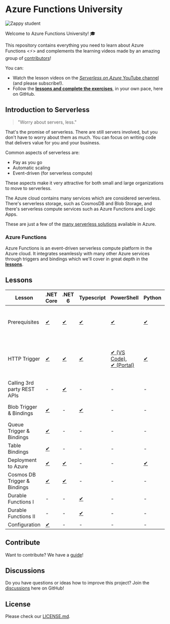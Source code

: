 # Azure Functions University

![Zappy student](./img/zappy-university-192.gif)

Welcome to Azure Functions University! 🎓

This repository contains everything you need to learn about Azure Functions &lt;⚡&gt; and complements the learning videos made by an amazing group of [contributors](https://github.com/marcduiker/azure-functions-university/graphs/contributors)!

You can:

* Watch the lesson videos on the [*Serverless on Azure* YouTube channel](https://bit.ly/az-func-uni-playlist) (and please subscribe!).
* Follow the [**lessons and complete the exercises**](lessons/README.md), in your own pace, here on GitHub.

## Introduction to Serverless

> "Worry about servers, less."

That's the promise of serverless. There are still servers involved, but you don't have to worry about them as much. You can focus on writing code that delivers value for you and your business.

Common aspects of serverless are:

* Pay as you go
* Automatic scaling
* Event-driven (for serverless compute)

These aspects make it very attractive for both small and large organizations to move to serverless.

The Azure cloud contains many services which are considered serverless. There's serverless storage, such as CosmosDB and Blob Storage, and there's serverless compute services such as Azure Functions and Logic Apps.

These are just a few of the [many serverless solutions](https://azure.microsoft.com/en-us/solutions/serverless/#overview) available in Azure.

### Azure Functions

Azure Functions is an event-driven serverless compute platform in the Azure cloud. It integrates seamlessly with many other Azure services through triggers and bindings which we'll cover in great depth in the [**lessons**](./lessons/README.md).

## Lessons

Lesson|.NET Core|.NET 6|Typescript|PowerShell|Python|Contributions by
|-|-|-|-|-|-|-
|Prerequisites|[✔](lessons/dotnetcore31/prerequisites/README.md)|[✔](lessons/dotnet6/prerequisites/README.md)|[✔](lessons/typescript/prerequisites/README.md)|[✔](lessons/PowerShell/prerequisites/README.md)|[✔](lessons/python/prerequisites/README.md)|Marc, Gwyneth, Barbara, Christian, Dana
|HTTP Trigger|[✔](lessons/dotnetcore31/http/README.md)|[✔](lessons/dotnet6/http/README.md)|[✔](lessons/typescript/http/README.md)|[✔ (VS Code)](lessons/PowerShell/http/README.md), <br />[✔ (Portal)](lessons/PowerShell/http/http-lesson-powershell-portal.md)|[✔](lessons/python/http/README.md)|Marc, Gwyneth, Barbara, Caroline, Christian, Dana
|Calling 3rd party REST APIs|-|[✔](lessons/dotnet6/http-refit/README.md)|-|-|-|Maxime, Marc
|Blob Trigger & Bindings|[✔](lessons/dotnetcore31/blob/README.md)|-|[✔](lessons/typescript/blob/README.md)|-|-|Marc, Gwyneth, Christian
|Queue Trigger & Bindings|[✔](lessons/dotnetcore31/queue/README.md)|-|-|-|-|Marc
|Table Bindings|[✔](lessons/dotnetcore31/table/README.md)|-|-|-|-|Marc
|Deployment to Azure|[✔](lessons/dotnetcore31/deployment/README.md)|[✔](lessons/dotnet6/deployment/README.md)|-|-|[✔](lessons/python/http/http-lesson-deploy.md)|Marc, Dana
|Cosmos DB Trigger & Bindings|[✔](lessons/dotnetcore31/cosmosdb/README.md)|[✔](lessons/dotnet6/cosmosdb/README.md)|-|-|-|Gabriela, Marc, Gwyneth
|Durable Functions I |-|-|[✔](lessons/typescript/durable-functions/chaining/README.md)|-|-|Christian, Marc
|Durable Functions II |-|-|[✔](lessons/typescript/durable-functions/advanced/README.md)|-|-|Christian, Marc
|Configuration|[✔](lessons/dotnetcore31/configuration/README.md)|-|-|-|-|Stacy, Marc

## Contribute

Want to contribute? We have a [guide](./CONTRIBUTING.md)!

## Discussions

Do you have questions or ideas how to improve this project? Join the [discussions](https://github.com/marcduiker/azure-functions-university/discussions) here on GitHub!

## License

Please check our [LICENSE.md](./LICENSE.md).

